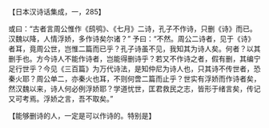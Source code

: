 【日本汉诗话集成，一，285】

或曰：“古者言周公惟作《鸱鸮》、《七月》二诗，孔子不作诗，只删《诗》而已。汉魏以降，人情浮娇，多作诗矣尔诸？”
予曰：“不然。周公二诗者，见于《诗》者耳，竟周公世，岂惟二篇而已乎？孔子诗虽不见，我知其为诗人矣。何者？以其删手也。方今诗人不能作诗者，岂能得删诗乎？若又不作诗之者，假有删，其编宁足行世乎？今见《三百篇》为万代诗法，是知仲尼为诗人也，只其诗不传世者，恐秦火耶？周公单二，亦秦火也耳，不则何啻二篇而止乎？世实有浮娇而作诗者矣，然汉魏以来，诗人何必例浮娇耶？学道忧世，匡君救民之志，皆形于绪言矣，传记又可考焉。浮娇之言，吾不取矣。”

【能够删诗的人，一定是可以作诗的。特别是】